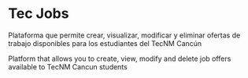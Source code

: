# Tec Jobs
Plataforma que permite crear, visualizar, modificar y eliminar ofertas de trabajo disponibles para los estudiantes del TecNM Cancún

Platform that allows you to create, view, modify and delete job offers available to TecNM Cancun students
